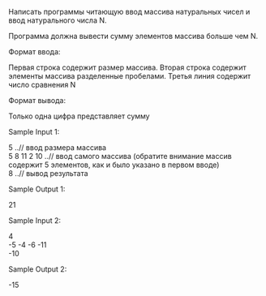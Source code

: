 Написать программы читающую ввод массива натуральных чисел
и ввод натурального числа N.

Программа должна вывести сумму элементов массива больше
чем N.

Формат ввода:

Первая строка содержит размер массива.
Вторая строка содержит элементы массива разделенные пробелами.
Третья линия содержит число сравнения N

Формат вывода:

Только одна цифра представляет сумму



Sample Input 1:

5            ..// ввод размера массива  
5 8 11 2 10  ..// ввод самого массива (обратите внимание массив содержит 5 элементов, как и было указано в первом вводе)  
8            ..// вывод результата  

Sample Output 1:

21  

Sample Input 2:

4  
-5 -4 -6 -11  
-10  

Sample Output 2:

-15
